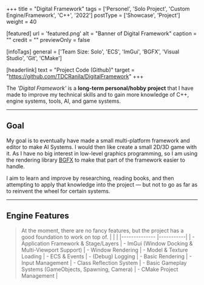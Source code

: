 +++
title = "Digital Framework"
tags = ['Personel', 'Solo Project', 'Custom Engine/Framework', 'C++', '2022']
postType = ['Showcase', 'Project']
weight = 40

[featured]
  url = 'featured.png'
  alt = "Banner of Digital Framework"
  caption = ""
  credit = ""
  previewOnly = false

[infoTags]
  general = ['Team Size: Solo', 'ECS', 'ImGui', 'BGFX', 'Visual Studio', 'Git', 'CMake']

[headerlink]
  text = "Project Code (Github)"
  target = "https://github.com/TDCRanila/DigitalFramework"
+++

The *'Digital Framework'* is a **long-term personal/hobby project** that I have made to improve my technical skills and to gain more knowledge of C++, engine systems, tools, AI, and game systems. <!--more--> 

---

## Goal

My goal is to eventually have made a small multi-platform framework and editor to make AI Systems. I would then like create a small 2D/3D game with it. As I have no big interest in low-level graphics programming, so I am using the rendering library [BGFX](https://github.com/bkaradzic/bgfx) to make that part of the framework easier to handle. 

I aim to learn and improve by researching, reading books, and then attempting to apply that knowledge into the project — but not to go as far as to reinvent the wheel for certain systems.

---

## Engine Features
> At the moment, there are no fancy features, but the project has a good foundation to work on top of.
|  |  |
|--------------                          |-----------|
| - Application Framework & Stage/Layers | - ImGui (Window Docking & Multi-Viewport Support)
| - Window Rendering                     | - Model & Texture Loading
| - ECS & Events                         | - (Debug) Logging
| - Basic Rendering                      | - Input Management
| - Class Reflection System              | - Basic Gameplay Systems (GameObjects, Spawning, Camera)
| - CMake Project Management             | 
